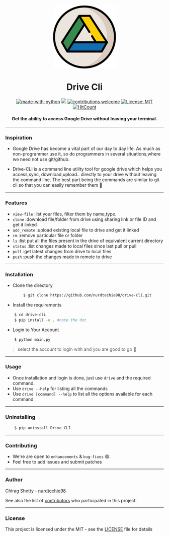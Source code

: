 <p align="center">
  <a href="" rel="noopener">
 <img height=200px src="./logo.svg" alt="Briefly-logo"></a>
</p>

<h1 align="center">Drive Cli</h1>

<div align="center">

[![made-with-python](https://img.shields.io/badge/Made%20with-Python-1f425f.svg)](https://www.python.org/)
[![](https://img.shields.io/badge/python-3.4+-blue.svg)](https://www.python.org/download/releases/3.4.0/)
[![contributions welcome](https://img.shields.io/badge/contributions-welcome-brightgreen.svg?style=flat)](https://github.com/nurdtechie98/drive-cli/issues)
[![License: MIT](https://img.shields.io/badge/License-MIT-yellow.svg)](https://opensource.org/licenses/MIT)
[![HitCount](http://hits.dwyl.io/nurdtechie98/drive-cli.svg)](http://hits.dwyl.io/nurdtechie98/drive-cli)

<h4>Get the ability to access <strong>Google Drive</strong> without leaving your terminal.</h4>

</div>

-----------------------------------------
### Inspiration

* Google Drive has become a vital part of our day to day life. As much as non-programmer use it, so do programmers in several situations,where we need not use git/github. 

* Drive-CLI is a command line utility tool for google drive which helps you access,sync, download,upload.. directly to your drive without leaving the command line. The best part being the commands are similar to git cli so that you can easily remember them :massage:  

------------------------------------------
### Features

- `view-file` :list your files, filter them by name,type.
- `clone` :download file/folder from drive using sharing link or file ID and get it linked 
- `add_remote` :upload existing local file to drive and get it linked
- `rm` :remove particular file or folder
- `ls` :list put all the files present in the drive of equivalent current directory
- `status` :list changes made to local files since last pull or pull
- `pull` :get latest changes from drive to local files
- `push` :push the changes made in remote to drive

------------------------------------------
### Installation

* Clone the directory
```sh
        $ git clone https://github.com/nurdtechie98/drive-cli.git
```
* Install the requirements
```sh
    $ cd drive-cli
    $ pip install -e . #note the dot
```
* Login to Your Account
```sh
    $ python main.py
```
> select the account to login with and you are good to go :dancers:
------------------------------------------
### Usage
* Once installation and login is done, just use `drive` and the required command.
* Use `drive --help` for listing all the commands
* Use  `drive [command] --help` to list all the options available for each command
------------------------------------------
### Uninstalling

```sh
    $ pip uninstall Drive_CLI
```
------------------------------------------
### Contributing

 * We're are open to `enhancements` & `bug-fixes` :smile:.
 * Feel free to add issues and submit patches

------------------------------------------
### Author
Chirag Shetty - [nurdtechie98](https://github.com/nurdtechie98)

See also the list of [contributors](https://github.com/nurdtechie98/drive-cli/graphs/contributors) who participated in this project.

------------------------------------------
### License
This project is licensed under the MIT - see the [LICENSE](./LICENSE) file for details

